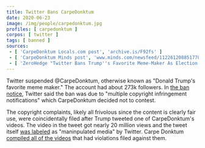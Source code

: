 ```yaml
---
title: Twitter Bans CarpeDonktum
date: 2020-06-23
image: /img/people/carpedonktum.jpg
profiles: [ carpedonktum ]
corpos: [ twitter ]
tags: [ banned ]
sources:
 - [ 'CarpeDonktum Locals.com post', 'archive.is/F92fs' ]
 - [ 'CarpeDonktum Minds post', 'www.minds.com/newsfeed/1122612088517787648' ]
 - [ 'ZeroHedge "Twitter Bans Trump''s Favorite Meme-Maker As Election Heats Up" by Tyler Durden (23 Jun 2020)', 'archive.is/57mFa' ]
---
```


Twitter suspended @CarpeDonktum, otherwise known as "Donald Trump's favorite
meme maker." The account had about 273k followers. In [the ban
notice](ban-notice.jpg), Twitter said the ban was due to "multiple copyright
infringement notifications" which CarpeDonktum decided not to contest.

The copyright complaints, likely all frivolous since the content is clearly
fair use, were coincidentally filed after Trump tweeted one of CarpeDonktum's
videos. The video in the tweet got nearly 20 million views and the tweet itself
[was labeled](/e/twitter-labels-trump-tweet-as-manipulated-media/) as
"maninpulated media" by Twitter. Carpe Donktum [compiled all of the
videos](https://www.minds.com/newsfeed/1122612088517787648) that had violations
filed against them.
